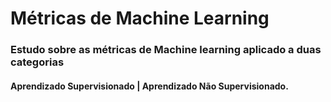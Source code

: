 # Métricas de Machine Learning
### Estudo sobre as métricas de Machine learning aplicado a duas categorias
#### Aprendizado Supervisionado | Aprendizado Não Supervisionado. 
